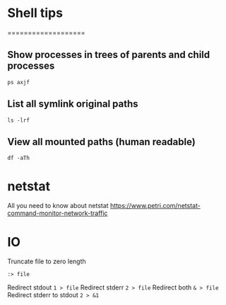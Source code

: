 # Shell tips
===================

## Show processes in trees of parents and child processes

```
ps axjf
```


## List all symlink original paths

```
ls -lrf
```

## View all mounted paths (human readable)

```
df -aTh
```

# netstat

All you need to know about netstat https://www.petri.com/netstat-command-monitor-network-traffic


# IO

Truncate file to zero length

```
:> file
```

Redirect stdout `1 > file`
Redirect stderr `2 > file`
Redirect both `& > file`
Redirect stderr to stdout `2 > &1`

